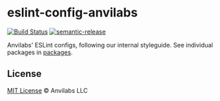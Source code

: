 # eslint-config-anvilabs

[![Build Status](https://img.shields.io/travis/anvilabs/eslint-config-anvilabs.svg)](https://travis-ci.org/anvilabs/eslint-config-anvilabs)
[![semantic-release](https://img.shields.io/badge/%20%20%F0%9F%93%A6%F0%9F%9A%80-semantic--release-e10079.svg)](https://github.com/semantic-release/semantic-release)

Anvilabs' ESLint configs, following our internal styleguide. See individual packages in [packages](./packages/).

## License

[MIT License](./LICENSE) © Anvilabs LLC

